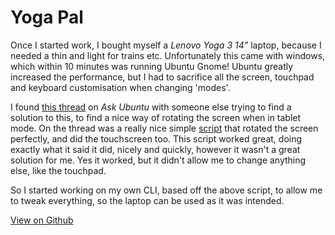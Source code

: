 # Yoga Pal

Once I started work, I bought myself a _Lenovo Yoga 3 14"_ laptop, because I needed a thin and light for trains etc. Unfortunately this came with windows, which within 10 minutes was running Ubuntu Gnome! Ubuntu greatly increased the performance, but I had to sacrifice all the screen, touchpad and keyboard customisation when changing 'modes'.

I found [this thread](askubuntu.com/questions/450066/rotate-touchscreen-and-disable-the-touchpad-on-yoga-2-pro-in-rotated-mode) on _Ask Ubuntu_ with someone else trying to find a solution to this, to find a nice way of rotating the screen when in tablet mode. On the thread was a really nice simple [script](http://askubuntu.com/a/485685/432138) that rotated the screen perfectly, and did the touchscreen too. This script worked great, doing exactly what it said it did, nicely and quickly, however it wasn't a great solution for me. Yes it worked, but it didn't allow me to change anything else, like the touchpad.

So I started working on my own CLI, based off the above script, to allow me to tweak everything, so the laptop can be used as it was intended.

<div class="btn-group btn-group-justified">
  <p class="center-text">
    <a class="btn btn-default btn-lg" href="https://github.com/RealOrangeOne/yoga-pal">View on Github <i class="icon ion-social-github"></i></a>
  </p>
</div>
